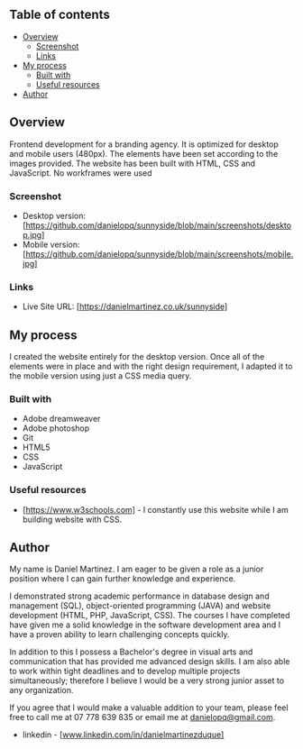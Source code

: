 

## Table of contents

- [Overview](#overview)
  - [Screenshot](#screenshot)
  - [Links](#links)
- [My process](#my-process)
  - [Built with](#built-with)
  - [Useful resources](#useful-resources)
- [Author](#author)


## Overview

Frontend development for a branding agency. It is optimized for desktop and mobile users (480px). The elements have been set according to the images provided. The website has been built with HTML, CSS and JavaScript. No workframes were used

### Screenshot

- Desktop version: [https://github.com/danielopq/sunnyside/blob/main/screenshots/desktop.jpg]
- Mobile version: [https://github.com/danielopq/sunnyside/blob/main/screenshots/mobile.jpg]


### Links

- Live Site URL: [https://danielmartinez.co.uk/sunnyside]

## My process

I created the website entirely for the desktop version. Once all of the elements were in place and with the right design requirement, I adapted it to the mobile version using just a CSS media query.

### Built with

- Adobe dreamweaver
- Adobe photoshop
- Git
- HTML5
- CSS
- JavaScript

### Useful resources

- [https://www.w3schools.com] - I constantly use this website while I am building website with CSS.

## Author

My name is Daniel Martinez. I am eager to be given a role as a junior position where I can gain further knowledge and experience.

I demonstrated strong academic performance in database design and management (SQL), object-oriented programming (JAVA) and website development (HTML, PHP, JavaScript, CSS). The courses I have completed have given me a solid knowledge in the software development area and I have a proven ability to learn challenging concepts quickly.

In addition to this I possess a Bachelor's degree in visual arts and communication that has provided me advanced design skills. I am also able to work within tight deadlines and to develop multiple projects simultaneously; therefore I believe I would be a very strong junior asset to any organization.

If you agree that I would make a valuable addition to your team, please feel free to call me at 07 778 639 835 or email me at danielopq@gmail.com. 

- linkedin - [www.linkedin.com/in/danielmartinezduque]

